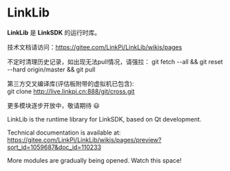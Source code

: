 # LinkLib

**LinkLib** 是 **LinkSDK** 的运行时库。

技术文档请访问：https://gitee.com/LinkPi/LinkLib/wikis/pages

不定时清理历史记录，如出现无法pull情况，请强拉：
git fetch --all && git reset --hard origin/master && git pull

第三方交叉编译库(评估板附带的虚拟机已包含): 
git clone http://live.linkpi.cn:888/git/cross.git

更多模块逐步开放中，敬请期待 :smiley: 

LinkLib is the runtime library for LinkSDK, based on Qt development.

Technical documentation is available at: https://gitee.com/LinkPi/LinkLib/wikis/pages/preview?sort_id=1059687&doc_id=110233

More modules are gradually being opened. Watch this space!